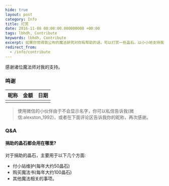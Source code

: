 ```yaml
---
hide: true
layout: post
category: Info
title: 打赏
date: 2016-11-08 00:00:00.000000000 +00:00
tags: lbhdh, Contribute
keywords: lbhdh, Contribute
excerpt: 如果你觉得我公布的魔法研究对你有帮助的话，可以打赏一些晶石，以小小地支持我的魔法研究。将会公布每月的捐赠者名单，记得捐赠后在留言板下面写上您的姓名或者昵称，以及可以在社交网络上找到的链接，以便将您添加到捐赠列表。
redirect_from:
  - /info/contribute
---
```


感谢诸位魔法师对我的支持。

### 鸣谢

|                    昵称                    |   金额    |     日期     |
| :--------------------------------------: | :-----: | :--------: |
|                                 |    | |



>使用微信的小伙伴由于不会显示名字，你可以私信告诉我(微信:alexston_1992)，或者在下面评论区告诉我你的昵称，再次感谢。


### Q&A

#### 捐助的晶石都会用在哪里?

对于捐助的晶石，主要用于以下几个方面:

* 付小站维护(每年大约50晶石)
* 购买魔法书(每年大约100晶石)
* 其他魔法相关的事项。

